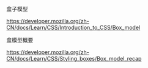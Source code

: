 盒子模型

<https://developer.mozilla.org/zh-CN/docs/Learn/CSS/Introduction_to_CSS/Box_model>



盒模型概要

<https://developer.mozilla.org/zh-CN/docs/Learn/CSS/Styling_boxes/Box_model_recap>

